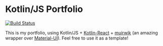 # Kotlin/JS Portfolio
[![Build Status](https://travis-ci.com/Cottand/kotlin-js-portfolio.svg?branch=master)](https://travis-ci.com/Cottand/kotlin-js-portfolio)

This is my portfolio, using Kotlin/JS + 
[Kotlin-React](https://github.com/JetBrains/kotlin-wrappers#kotlin-wrappers) + 
[muirwik](https://github.com/cfnz/muirwik) 
(an amazing wrapper over [Material-UI]()). Feel free to use it as a template!
